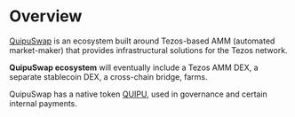# Overview

[QuipuSwap](https://quipuswap.com) is an ecosystem built around Tezos-based AMM (automated market-maker) that provides infrastructural solutions for the Tezos network.

**QuipuSwap ecosystem** will eventually include a Tezos AMM DEX, a separate stablecoin DEX, a cross-chain bridge, farms.

QuipuSwap has a native token [QUIPU](https://madfish.crunch.help/quipu-swap/faq-quipu-governance-token), used in governance and certain internal payments.
